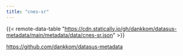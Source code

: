 ```yaml
---
title: "cnes-sr"
---
```


{{< remote-data-table "https://cdn.statically.io/gh/dankkom/datasus-metadata/main/metadata/data/cnes-sr.json" >}}

https://github.com/dankkom/datasus-metadata
